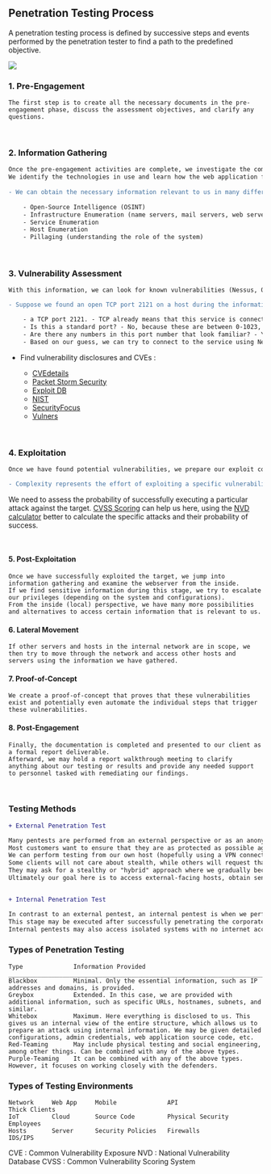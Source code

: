 ## Penetration Testing Process

<p>A penetration testing process is defined by successive steps and events performed by the penetration tester to find a path to the predefined objective.<p> 	
  
<img src=https://academy.hackthebox.com/storage/modules/90/0-PT-Process.png>

### 1. Pre-Engagement
```
The first step is to create all the necessary documents in the pre-engagement phase, discuss the assessment objectives, and clarify any questions.
```
<br>
  
### 2. Information Gathering
```diff
Once the pre-engagement activities are complete, we investigate the company's existing website we have been assigned to assess. 
We identify the technologies in use and learn how the web application functions.
  
- We can obtain the necessary information relevant to us in many different ways :
  
    - Open-Source Intelligence (OSINT)
    - Infrastructure Enumeration (name servers, mail servers, web servers, cloud instances, and more)
    - Service Enumeration
    - Host Enumeration
    - Pillaging (understanding the role of the system)
```
<br>
  
### 3. Vulnerability Assessment 	
``` diff
With this information, we can look for known vulnerabilities (Nessus, Qualys, OpenVAS) and investigate questionable features that may allow for unintended actions.

- Suppose we found an open TCP port 2121 on a host during the information-gathering phase :

    - a TCP port 2121. - TCP already means that this service is connection-oriented.
    - Is this a standard port? - No, because these are between 0-1023, aka well-known or system ports
    - Are there any numbers in this port number that look familiar? - Yes, TCP port 21 (FTP). From our experience, we will get to know many standard ports and their services, which administrators often try to disguise, but often use "easy to remember" alternatives.
    - Based on our guess, we can try to connect to the service using Netcat or an FTP client and try to establish a connection to confirm or disprove our guess.
```
- <p>Find vulnerability disclosures and CVEs :</p>
  
    - [CVEdetails](https://www.cvedetails.com/)
    - [Packet Storm Security](https://packetstormsecurity.com/)
    - [Exploit DB](https://www.exploit-db.com/)
    - [NIST](https://nvd.nist.gov/vuln/search?execution=e2s1)
    - [SecurityFocus](https://bugtraq.securityfocus.com/archive)
    - [Vulners](https://vulners.com/) 

<br>

### 4. Exploitation 
```diff
Once we have found potential vulnerabilities, we prepare our exploit code, tools, and environment and test the webserver for these potential vulnerabilities.

- Complexity represents the effort of exploiting a specific vulnerability.
``` 
We need to assess the probability of successfully executing a particular attack against the target. [CVSS Scoring](https://nvd.nist.gov/vuln-metrics/cvss) can help us here, using the [NVD calculator](https://nvd.nist.gov/vuln-metrics/cvss/v3-calculator) better to calculate the specific attacks and their probability of success.

<br>

#### 5. Post-Exploitation
```
Once we have successfully exploited the target, we jump into information gathering and examine the webserver from the inside. 
If we find sensitive information during this stage, we try to escalate our privileges (depending on the system and configurations).
From the inside (local) perspective, we have many more possibilities and alternatives to access certain information that is relevant to us. 
```

#### 6. Lateral Movement 	
```
If other servers and hosts in the internal network are in scope, we then try to move through the network and access other hosts and servers using the information we have gathered.
```
#### 7. Proof-of-Concept
```
We create a proof-of-concept that proves that these vulnerabilities exist and potentially even automate the individual steps that trigger these vulnerabilities.
```
#### 8. Post-Engagement
```
Finally, the documentation is completed and presented to our client as a formal report deliverable. 
Afterward, we may hold a report walkthrough meeting to clarify anything about our testing or results and provide any needed support to personnel tasked with remediating our findings.
```
<br>

### Testing Methods
``` diff
+ External Penetration Test

Many pentests are performed from an external perspective or as an anonymous user on the Internet. 
Most customers want to ensure that they are as protected as possible against attacks on their external network perimeter. 
We can perform testing from our own host (hopefully using a VPN connection to avoid our ISP blocking us) or from a VPS. 
Some clients will not care about stealth, while others will request that we proceed as quietly as possible and approach the target systems to avoid being banned by the firewalls and IDS/IPS systems and avoid triggering an alarm. 
They may ask for a stealthy or "hybrid" approach where we gradually become "noisier" to test their detection capabilities. 
Ultimately our goal here is to access external-facing hosts, obtain sensitive data, or gain access to the internal network.


+ Internal Penetration Test

In contrast to an external pentest, an internal pentest is when we perform testing from within the corporate network. 
This stage may be executed after successfully penetrating the corporate network via the external pentest or starting from an assumed breach scenario.
Internal pentests may also access isolated systems with no internet access whatsoever, which usually requires our physical presence at the client's facility.
```

### Types of Penetration Testing
```
Type              Information Provided
_____________________________________________________________________________________________________________________________________________________________________________________________________________________________________________________________________________________
Blackbox          Minimal. Only the essential information, such as IP addresses and domains, is provided.
Greybox           Extended. In this case, we are provided with additional information, such as specific URLs, hostnames, subnets, and similar. 
Whitebox          Maximum. Here everything is disclosed to us. This gives us an internal view of the entire structure, which allows us to prepare an attack using internal information. We may be given detailed configurations, admin credentials, web application source code, etc.
Red-Teaming       May include physical testing and social engineering, among other things. Can be combined with any of the above types.
Purple-Teaming    It can be combined with any of the above types. However, it focuses on working closely with the defenders.
```

### Types of Testing Environments
```
Network     Web App     Mobile              API                   Thick Clients
IoT         Cloud       Source Code         Physical Security     Employees
Hosts 	    Server      Security Policies   Firewalls             IDS/IPS
```

CVE : Common Vulnerability Exposure
NVD : National Vulnerability Database
CVSS : Common Vulnerability Scoring System
